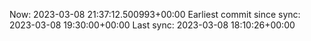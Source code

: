 Now: 2023-03-08 21:37:12.500993+00:00 Earliest commit since sync: 2023-03-08 19:30:00+00:00 Last sync: 2023-03-08 18:10:26+00:00
